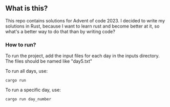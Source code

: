 ## What is this?

This repo contains solutions for Advent of code 2023. I decided to write my solutions in Rust, because I want to learn rust and become better at it, so what's a better way to do that than by writing code?

### How to run?
To run the project, add the input files for each day in the inputs directory. The files should be named like "day5.txt"

To run all days, use:
```
cargo run
```

To run a specific day, use:
```
cargo run day_number
```